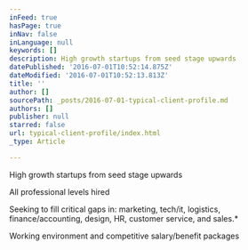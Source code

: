 ```yaml
---
inFeed: true
hasPage: true
inNav: false
inLanguage: null
keywords: []
description: High growth startups from seed stage upwards
datePublished: '2016-07-01T10:52:14.875Z'
dateModified: '2016-07-01T10:52:13.813Z'
title: ''
author: []
sourcePath: _posts/2016-07-01-typical-client-profile.md
authors: []
publisher: null
starred: false
url: typical-client-profile/index.html
_type: Article

---
```

High growth startups from seed stage upwards

All professional levels hired

Seeking to fill critical gaps in: marketing, tech/it, logistics, finance/accounting, design, HR, customer service, and sales.\*

Working environment and competitive salary/benefit packages